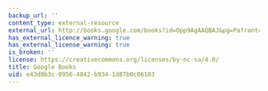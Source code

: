 ```yaml
---
backup_url: ''
content_type: external-resource
external_url: http://books.google.com/books?id=Opp9AgAAQBAJ&pg=Pafrontcover
has_external_licence_warning: true
has_external_license_warning: true
is_broken: ''
license: https://creativecommons.org/licenses/by-nc-sa/4.0/
title: Google Books
uid: e43d0b3c-0956-4842-b934-1d87b0c06103
---
```

